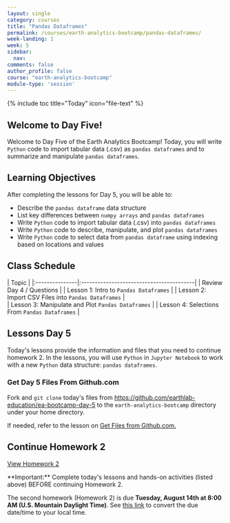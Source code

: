 ```yaml
---
layout: single
category: courses
title: "Pandas Dataframes"
permalink: /courses/earth-analytics-bootcamp/pandas-dataframes/
week-landing: 1
week: 5
sidebar:
  nav:
comments: false
author_profile: false
course: "earth-analytics-bootcamp"
module-type: 'session'
---
```

{% include toc title="Today" icon="file-text" %}

<div class="notice--info" markdown="1">

## <i class="fa fa-ship" aria-hidden="true"></i> Welcome to Day Five!

Welcome to Day Five of the Earth Analytics Bootcamp! Today, you will write `Python` code to import tabular data (.csv) as `pandas dataframes` and to summarize and manipulate `pandas dataframes`.


## <i class="fa fa-graduation-cap" aria-hidden="true"></i> Learning Objectives

After completing the lessons for Day 5, you will be able to:

* Describe the `pandas dataframe` data structure 
* List key differences between `numpy arrays` and `pandas dataframes` 
* Write `Python` code to import tabular data (.csv) into `pandas dataframes`
* Write `Python` code to describe, manipulate, and plot `pandas dataframes`
* Write `Python` code to select data from `pandas dataframe` using indexing based on locations and values

</div>

## <i class="fa fa-calendar-check-o" aria-hidden="true"></i> Class Schedule

| Topic                                                     | 
|:---------------|:-----------------------------------------|
| Review Day 4 / Questions                                  | 
| Lesson 1: Intro to `Pandas Dataframes` | 
| Lesson 2: Import CSV Files into `Pandas Dataframes`     |   
| Lesson 3: Manipulate and Plot `Pandas Dataframes`    |
| Lesson 4: Selections From `Pandas Dataframes`    |


## <i class="fa fa-pencil"></i> Lessons Day 5

Today's lessons provide the information and files that you need to continue homework 2. In the lessons, you will use `Python` in `Jupyter Notebook` to work with a new `Python` data structure: `pandas dataframes`. 


### Get Day 5 Files From Github.com

Fork and `git clone` today's files from https://github.com/earthlab-education/ea-bootcamp-day-5 to the `earth-analytics-bootcamp` directory under your home directory.

If needed, refer to the lesson on <a href="{{ site.url }}/courses/earth-analytics-bootcamp/get-started-with-open-science/get-files-from-github/" >Get Files from Github.com.</a>
   

## <i class="fa fa-pencil"></i>  Continue Homework 2

<a class="btn btn--info btn--x-large" href="{{ site.url }}/courses/earth-analytics-bootcamp/earth-analytics-bootcamp-homework-2/"> <i class="fa fa-info-circle"></i>
View Homework 2</a>

<div class="notice--success" markdown="1">
<i class="fa fa-star"></i> **Important:** Complete today's lessons and hands-on activities (listed above) BEFORE continuing Homework 2.
</div>

The second homework (Homework 2) is due **Tuesday, August 14th at 8:00 AM (U.S. Mountain Daylight Time)**. See <a href="https://www.timeanddate.com/worldclock/fixedtime.html?iso=20180814T08&p1=1243" target="_blank">this link</a>  to convert the due date/time to your local time.


